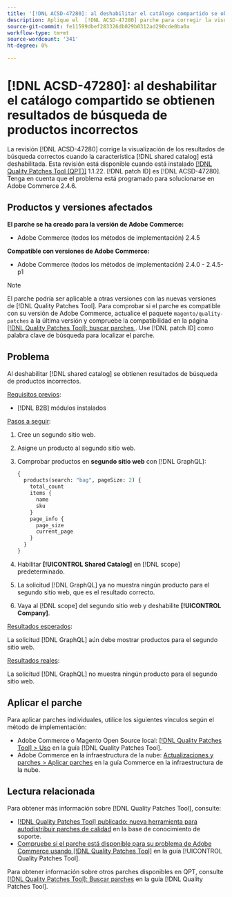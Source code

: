 ```yaml
---
title: '[!DNL ACSD-47280]: al deshabilitar el catálogo compartido se obtienen resultados de búsqueda de productos incorrectos'
description: Aplique el  [!DNL ACSD-47280] parche para corregir la visualización de los resultados de búsqueda correctos cuando la función de catálogo compartido esté deshabilitada.
source-git-commit: fe11599dbef283326db029b0312ad290cde0ba0a
workflow-type: tm+mt
source-wordcount: '341'
ht-degree: 0%

---
```


# [!DNL ACSD-47280]: al deshabilitar el catálogo compartido se obtienen resultados de búsqueda de productos incorrectos

La revisión [!DNL ACSD-47280] corrige la visualización de los resultados de búsqueda correctos cuando la característica [!DNL shared catalog] está deshabilitada. Esta revisión está disponible cuando está instalado [[!DNL Quality Patches Tool (QPT)]](https://experienceleague.adobe.com/es/docs/commerce-knowledge-base/kb/announcements/commerce-announcements/magento-quality-patches-released-new-tool-to-self-serve-quality-patches) 1.1.22. [!DNL patch ID] es [!DNL ACSD-47280]. Tenga en cuenta que el problema está programado para solucionarse en Adobe Commerce 2.4.6.

## Productos y versiones afectados

**El parche se ha creado para la versión de Adobe Commerce:**
* Adobe Commerce (todos los métodos de implementación) 2.4.5

**Compatible con versiones de Adobe Commerce:**
* Adobe Commerce (todos los métodos de implementación) 2.4.0 - 2.4.5-p1

>[!NOTE]
>
>El parche podría ser aplicable a otras versiones con las nuevas versiones de [!DNL Quality Patches Tool]. Para comprobar si el parche es compatible con su versión de Adobe Commerce, actualice el paquete `magento/quality-patches` a la última versión y compruebe la compatibilidad en la página [[!DNL Quality Patches Tool]: buscar parches ](https://experienceleague.adobe.com/tools/commerce-quality-patches/index.html?lang=es). Use [!DNL patch ID] como palabra clave de búsqueda para localizar el parche.

## Problema

Al deshabilitar [!DNL shared catalog] se obtienen resultados de búsqueda de productos incorrectos.

<u>Requisitos previos</u>:

* [!DNL B2B] módulos instalados

<u>Pasos a seguir</u>:

1. Cree un segundo sitio web.
1. Asigne un producto al segundo sitio web.
1. Comprobar productos en **segundo sitio web** con [!DNL GraphQL]:

   ```GraphQL
   {
     products(search: "bag", pageSize: 2) {
       total_count
       items {
         name
         sku
       }
       page_info {
         page_size
         current_page
       }
     }
   }
   ```

1. Habilitar **[!UICONTROL Shared Catalog]** en [!DNL scope] predeterminado.
1. La solicitud [!DNL GraphQL] ya no muestra ningún producto para el segundo sitio web, que es el resultado correcto.
1. Vaya al [!DNL scope] del segundo sitio web y deshabilite **[!UICONTROL Company]**.

<u>Resultados esperados</u>:

La solicitud [!DNL GraphQL] aún debe mostrar productos para el segundo sitio web.

<u>Resultados reales</u>:

La solicitud [!DNL GraphQL] no muestra ningún producto para el segundo sitio web.

## Aplicar el parche

Para aplicar parches individuales, utilice los siguientes vínculos según el método de implementación:

* Adobe Commerce o Magento Open Source local: [[!DNL Quality Patches Tool] > Uso](/help/tools/quality-patches-tool/usage.md) en la guía [!DNL Quality Patches Tool].
* Adobe Commerce en la infraestructura de la nube: [Actualizaciones y parches > Aplicar parches](https://experienceleague.adobe.com/docs/commerce-cloud-service/user-guide/develop/upgrade/apply-patches.html?lang=es) en la guía Commerce en la infraestructura de la nube.

## Lectura relacionada

Para obtener más información sobre [!DNL Quality Patches Tool], consulte:

* [[!DNL Quality Patches Tool] publicado: nueva herramienta para autodistribuir parches de calidad](https://experienceleague.adobe.com/es/docs/commerce-knowledge-base/kb/announcements/commerce-announcements/magento-quality-patches-released-new-tool-to-self-serve-quality-patches) en la base de conocimiento de soporte.
* [Compruebe si el parche está disponible para su problema de Adobe Commerce usando [!DNL Quality Patches Tool]](/help/tools/quality-patches-tool/patches-available-in-qpt/check-patch-for-magento-issue-with-magento-quality-patches.md) en la guía [!UICONTROL Quality Patches Tool].


Para obtener información sobre otros parches disponibles en QPT, consulte [[!DNL Quality Patches Tool]: Buscar parches](https://experienceleague.adobe.com/tools/commerce-quality-patches/index.html?lang=es) en la guía [!DNL Quality Patches Tool].
